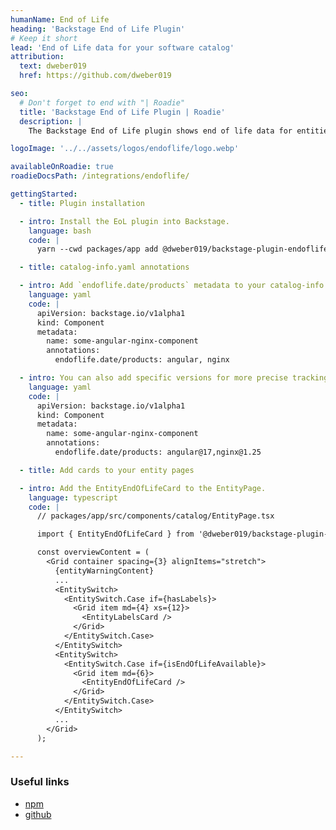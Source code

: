 ```yaml
---
humanName: End of Life
heading: 'Backstage End of Life Plugin'
# Keep it short
lead: 'End of Life data for your software catalog'
attribution:
  text: dweber019
  href: https://github.com/dweber019

seo:
  # Don't forget to end with "| Roadie"
  title: 'Backstage End of Life Plugin | Roadie'
  description: |
    The Backstage End of Life plugin shows end of life data for entities from endoflife.date or your own data provided by a URL or integrations.

logoImage: '../../assets/logos/endoflife/logo.webp'

availableOnRoadie: true
roadieDocsPath: /integrations/endoflife/

gettingStarted:
  - title: Plugin installation

  - intro: Install the EoL plugin into Backstage.
    language: bash
    code: |
      yarn --cwd packages/app add @dweber019/backstage-plugin-endoflife

  - title: catalog-info.yaml annotations

  - intro: Add `endoflife.date/products` metadata to your catalog-info files to tag entities with relevant dependencies. Multiple values can be comma separated.
    language: yaml
    code: |
      apiVersion: backstage.io/v1alpha1
      kind: Component
      metadata:
        name: some-angular-nginx-component
        annotations:
          endoflife.date/products: angular, nginx

  - intro: You can also add specific versions for more precise tracking
    language: yaml
    code: |
      apiVersion: backstage.io/v1alpha1
      kind: Component
      metadata:
        name: some-angular-nginx-component
        annotations:
          endoflife.date/products: angular@17,nginx@1.25

  - title: Add cards to your entity pages

  - intro: Add the EntityEndOfLifeCard to the EntityPage.
    language: typescript
    code: |
      // packages/app/src/components/catalog/EntityPage.tsx

      import { EntityEndOfLifeCard } from '@dweber019/backstage-plugin-endoflife';

      const overviewContent = (
        <Grid container spacing={3} alignItems="stretch">
          {entityWarningContent}
          ...
          <EntitySwitch>
            <EntitySwitch.Case if={hasLabels}>
              <Grid item md={4} xs={12}>
                <EntityLabelsCard />
              </Grid>
            </EntitySwitch.Case>
          </EntitySwitch>
          <EntitySwitch>
            <EntitySwitch.Case if={isEndOfLifeAvailable}>
              <Grid item md={6}>
                <EntityEndOfLifeCard />
              </Grid>
            </EntitySwitch.Case>
          </EntitySwitch>
          ...
        </Grid>
      );

---
```


### Useful links

- [npm](https://www.npmjs.com/package/@dweber019/backstage-plugin-endoflife)
- [github](https://github.com/dweber019/backstage-plugins)

